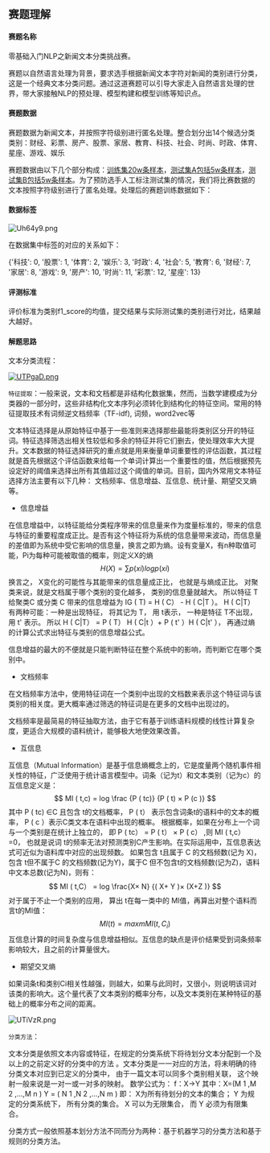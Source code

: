 ##                                       赛题理解 

#### 赛题名称

零基础入门NLP之新闻文本分类挑战赛。

赛题以自然语言处理为背景，要求选手根据新闻文本字符对新闻的类别进行分类，这是一个经典文本分类问题。通过这道赛题可以引导大家走入自然语言处理的世界，带大家接触NLP的预处理、模型构建和模型训练等知识点。



#### 赛题数据

赛题数据为新闻文本，并按照字符级别进行匿名处理。整合划分出14个候选分类类别：财经、彩票、房产、股票、家居、教育、科技、社会、时尚、时政、体育、星座、游戏、娱乐

赛题数据由以下几个部分构成：[训练集20w条样本](https://tianchi-competition.oss-cn-hangzhou.aliyuncs.com/531810/train_set.csv.zip)，[测试集A包括5w条样本](https://tianchi-competition.oss-cn-hangzhou.aliyuncs.com/531810/test_a.csv.zip)，[测试集B包括5w条样本](https://tianchi-competition.oss-cn-hangzhou.aliyuncs.com/531810/test_a.csv.zip)。为了预防选手人工标注测试集的情况，我们将比赛数据的文本按照字符级别进行了匿名处理。处理后的赛题训练数据如下：



#### 数据标签



![Uh64y9.png](https://s1.ax1x.com/2020/07/20/Uh64y9.png)



在数据集中标签的对应的关系如下：

{'科技': 0, '股票': 1, '体育': 2, '娱乐': 3, '时政': 4, '社会': 5, '教育': 6, '财经': 7, '家居': 8, '游戏': 9, '房产': 10, '时尚': 11, '彩票': 12, '星座': 13}



#### 评测标准

评价标准为类别f1_score的均值，提交结果与实际测试集的类别进行对比，结果越大越好。



#### 解题思路

文本分类流程：

[![UTPgaD.png](https://s1.ax1x.com/2020/07/21/UTPgaD.png)](https://imgchr.com/i/UTPgaD)

`特征提取`：一般来说，文本和文档都是非结构化数据集，然而，当数学建模成为分类器的一部分时，这些非结构化文本序列必须转化到结构化的特征空间。常用的特征提取技术有词频逆文档频率（TF-idf), 词频，word2vec等

文本特征选择是从原始特征中基于一些准则来选择那些最能将类别区分开的特征词。特征选择筛选出相关性较低和多余的特征并将它们删去，使处理效率大大提升。文本数据的特征选择研究的重点就是用来衡量单词重要性的评估函数，其过程就是首先根据这个评估函数来给每一个单词计算出一个重要性的值，然后根据预先设定好的阈值来选择出所有其值超过这个阈值的单词。目前，国内外常用文本特征选择方法主要有以下几种： 文档频率、信息增益、互信息、统计量、期望交叉熵等。

-  信息增益

在信息增益中，以特征能给分类程序带来的信息量来作为度量标准的，带来的信息与特征的重要程度成正比。是否有这个特征将为系统的信息量带来波动，而信息量的差值即为系统中受它影响的信息量，换言之即为熵。设有变量X，有n种取值可能，Pi为每种可能被取值的概率，则定义X的熵
$$
H (  X )=  ∑
p(x i )logp(x i )
$$
换言之， X变化的可能性与其能带来的信息量成正比， 也就是与熵成正比。 对聚类来说，就是文档属于哪个类别的变化越多， 类别的信息量就越大。 所以特征 T给聚类C 或分类 C 带来的信息增益为 IG ( T) = H (  C） - H ( C|T ）。 H (  C|T） 有两种可能：一种是出现特征， 将其记为 T， 用 t表示， 一种是特征 T不出现，用 t' 表示。 所以 H (  C|T） = P ( T） H ( C|t ）+ P ( t' ）H ( C|t' ）， 再通过熵的计算公式求出特征与类别的信息增益公式。

信息增益的最大的不便就是只能判断特征在整个系统中的影响，而判断它在哪个类别中。



-  文档频率

在文档频率方法中，使用特征词在一个类别中出现的文档数来表示这个特征词与该类别的相关度。更大概率通过筛选的特征词是在更多的文档中出现过的。

文档频率是最简易的特征抽取方法，由于它有基于训练语料规模的线性计算复杂度，更适合大规模的语料统计，能够极大地使效果改善。



-  互信息

互信息（Mutual Information）是基于信息熵概念上的，它是度量两个随机事件相关性的特征，广泛使用于统计语言模型中。词条（记为t）和文本类别（记为c）的互信息定义是：
$$
MI (  t,c) = log
 \frac {P  ( tc)} {P ( t) × P (c )}
$$
其中 P ( tc) ∈C 且包含 t的文档概率， P (  t） 表示包含词条t的语料中的文本的概率， P (  c ）表示C类文本在语料中出现的概率。 根据概率，如果在分布上一个词与一个类别是在统计上独立的， 即 P (  tc） = P (  t） × P (  c） ,则 MI ( t,c） =0， 也就是说词 t的频率无法对预测类别C产生影响。在实际运用中，互信息表达式可近似为语料库中对应的出现频数。 如果包含 t且属于 C 的文档频数(记为 X)， 包含 t但不属于C 的文档频数(记为Y)，属于C 但不包含t的文档频数(记为Z)，语料中文本总数(记为N)，则有：
$$
MI (  t,C） = log
\frac{X× N}
{(  X+ Y )× (X+Z )}
$$
对于属于不止一个类别的应用， 算出 t在每一类中的 MI值，再算出对整个语料而言t的MI值：
$$
MI ( t) = max
mMI (  t,C_i )
$$
互信息计算的时间复杂度与信息增益相似。互信息的缺点是评价结果受到词条频率影响较大，且之前的计算量很大。



-  期望交叉熵

如果词条t和类别Ci相关性越强，则越大，如果与此同时，又很小，则说明该词对该类的影响大。这个量代表了文本类别的概率分布，以及文本类别在某种特征的基础上的概率分布之间的距离。



![UTiVzR.png](https://s1.ax1x.com/2020/07/21/UTiVzR.png)

`分类方法`：

文本分类是依照文本内容或特征，在规定的分类系统下将待划分文本分配到一个及以上的之前定义好的分类中的方法  。文本分类是一一对应的方法，将未明确的待分类文本对应到已定义的分类中， 由于一篇文本可以同多个类别相关联， 这个映射一般来说是一对一或一对多的映射。 数学公式为：
f：X→Y 其中：X=(M 1 ,M 2 ,…,M n ) Y = ( N 1 ,N 2 ,…,N m ) 即： X为所有待划分的文本的集合； Y 为规定的分类系统下， 所有分类的集合。 X 可以为无限集合， 而 Y 必须为有限集合。

分类方式一般依照基本划分方法不同而分为两种：基于机器学习的分类方法和基于规则的分类方法。